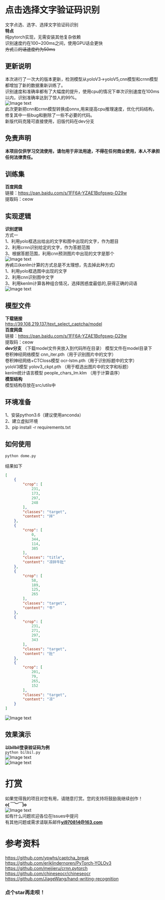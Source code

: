 # 点击选择文字验证码识别
文字点选、选字、选择文字验证码识别  
**特点**  
纯pytorch实现，无需安装其他复杂依赖  
识别速度约在100~200ms之间，使用GPU话会更快  
~~方式二的话速度约为50ms~~  

## 更新说明
本次进行了一次大的版本更新，检测模型从yoloV3->yoloV5,cnn模型和crnn模型都增加了新的数据重新训练了。  
识别速度和准确率都有了大幅度的提升，使用cpu的情况下单次识别速度在100ms以内，识别准确率达到了惊人的99%。  
![Image text](./doc/b9286cf8d1d851f7398cca4f90e5d24.png)   
此次更新把cnn和crnn模型转换成onnx,用来提高cpu推理速度，优化代码结构，修复其中一些bug和删除了一些不必要的代码。  
新版代码克隆可直接使用，旧版代码在dev分支

## 免责声明
**本项目仅供学习交流使用，请勿用于非法用途，不得在任何商业使用，本人不承担任何法律责任。**
## 训练集
  **百度网盘**  
链接：https://pan.baidu.com/s/1FF6A-YZAE1Bofgswp-D29w  
提取码：ceow  
## 实现逻辑 
**识别逻辑**  
方式一  
1、利用yolo框选出给出的文字和图中出现的文字，作为题目  
2、利用crnn识别给定的文字，作为答题范围  
3、根据答题范围，利用cnn预测图片中出现的文字是那个  
![Image text](./doc/fc2b0.png)    
~~方式二~~(kenlm计算的方式总是不太理想，先去掉此种方式)  
1、利用yolo框选图中出现的文字  
2、利用cnn识别图中文字  
3、利用kenlm计算各种组合情况，选择困惑度最低的,获得正确的词语   
![Image text](./doc/xyj.png)   
##  模型文件  
**下载链接**   
http://39.108.219.137/text_select_captcha/model    
  **百度网盘**  
链接：https://pan.baidu.com/s/1FF6A-YZAE1Bofgswp-D29w  
提取码：ceow  
**dev分支**
（下载model文件夹放入到代码所在目录）
模型文件在model目录下  
卷积神经网络模型 cnn_iter.pth（用于识别图片中的文字）  
卷积神经网络+CTCloss模型 ocr-lstm.pth（用于识别标题中的文字）   
yoloV3模型 yolov3_ckpt.pth （用于框选出图片中的文字和标题）    
kenlm统计语言模型 people_chars_lm.klm  （用于计算语序）  
**模型结构**  
模型结构存放在src/utils中

## 环境准备
1、安装python3.6（建议使用anconda）  
2、建立虚拟环境  
3、pip install -r requirements.txt
## 如何使用

``` bash
python dome.py
```  
结果如下  
```json
[
    {
        "crop": [
            231,
            173,
            297,
            248
        ],
        "classes": "target",
        "content": "拌"
    },
    {
        "crop": [
            0,
            344,
            114,
            385
        ],
        "classes": "title",
        "content": "凉拌牛肚"
    },
    {
        "crop": [
            58,
            189,
            125,
            265
        ],
        "classes": "target",
        "content": "牛"
    },
    {
        "crop": [
            231,
            271,
            297,
            343
        ],
        "classes": "target",
        "content": "肚"
    },
    {
        "crop": [
            201,
            79,
            265,
            152
        ],
        "classes": "target",
        "content": "凉"
    }
]
```
![Image text](./doc/123.jpg)  

## 效果演示
**以bilbil登录验证码为例**  
```python bilbil.py```  
![Image text](./doc/bilibili_1.gif)  
![Image text](./doc/bilibili_2.gif)  




# 打赏
如果觉得我的项目对您有用，请随意打赏。您的支持将鼓励我继续创作！  
**o(*￣︶￣*)o**  
![Image text](./doc//20200823220018.png)  
如有什么问题欢迎各位在lssues中提问  
有其他问题或需求请联系邮件**yj970814@163.com**

# 参考资料
https://github.com/ypwhs/captcha_break  
https://github.com/eriklindernoren/PyTorch-YOLOv3  
https://github.com/meijieru/crnn.pytorch  
https://github.com/chineseocr/chineseocr  
https://github.com/JiageWang/hand-writing-recognition

### 点个**star**再走呗！ 



